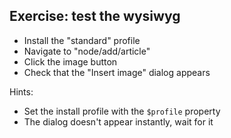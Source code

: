 ## Exercise: test the wysiwyg

* Install the "standard" profile
* Navigate to "node/add/article"
* Click the image button
* Check that the "Insert image" dialog appears

Hints:

* Set the install profile with the `$profile` property
* The dialog doesn't appear instantly, wait for it
